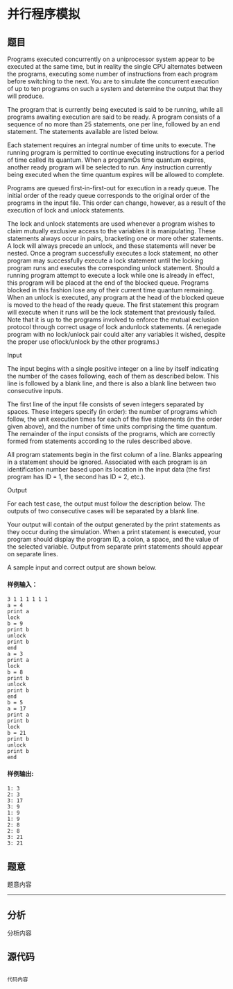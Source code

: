 # 并行程序模拟

## 题目
Programs executed concurrently on a uniprocessor system appear to be executed at the same time, but in reality the single CPU alternates between the programs, executing some number of instructions from each program before switching to the next. You are to simulate the concurrent execution of up to ten programs on such a system and determine the output that they will produce.

The program that is currently being executed is said to be running, while all programs awaiting execution are said to be ready. A program consists of a sequence of no more than 25 statements, one per line, followed by an end statement. The statements available are listed below.

Each statement requires an integral number of time units to execute. The running program is permitted to continue executing instructions for a period of time called its quantum. When a programÕs time quantum expires, another ready program will be selected to run. Any instruction currently being executed when the time quantum expires will be allowed to complete.

Programs are queued first-in-first-out for execution in a ready queue. The initial order of the ready queue corresponds to the original order of the programs in the input file. This order can change, however, as a result of the execution of lock and unlock statements.

The lock and unlock statements are used whenever a program wishes to claim mutually exclusive access to the variables it is manipulating. These statements always occur in pairs, bracketing one or more other statements. A lock will always precede an unlock, and these statements will never be nested. Once a program successfully executes a lock statement, no other program may successfully execute a lock statement until the locking program runs and executes the corresponding unlock statement. Should a running program attempt to execute a lock while one is already in effect, this program will be placed at the end of the blocked queue. Programs blocked in this fashion lose any of their current time quantum remaining. When an unlock is executed, any program at the head of the blocked queue is moved to the head of the ready queue. The first statement this program will execute when it runs will be the lock statement that previously failed. Note that it is up to the programs involved to enforce the mutual exclusion protocol through correct usage of lock andunlock statements. (A renegade program with no lock/unlock pair could alter any variables it wished, despite the proper use oflock/unlock by the other programs.)

Input

The input begins with a single positive integer on a line by itself indicating the number of the cases following, each of them as described below. This line is followed by a blank line, and there is also a blank line between two consecutive inputs.

The first line of the input file consists of seven integers separated by spaces. These integers specify (in order): the number of programs which follow, the unit execution times for each of the five statements (in the order given above), and the number of time units comprising the time quantum. The remainder of the input consists of the programs, which are correctly formed from statements according to the rules described above.

All program statements begin in the first column of a line. Blanks appearing in a statement should be ignored. Associated with each program is an identification number based upon its location in the input data (the first program has ID = 1, the second has ID = 2, etc.).

Output

For each test case, the output must follow the description below. The outputs of two consecutive cases will be separated by a blank line.

Your output will contain of the output generated by the print statements as they occur during the simulation. When a print statement is executed, your program should display the program ID, a colon, a space, and the value of the selected variable. Output from separate print statements should appear on separate lines.

A sample input and correct output are shown below.

#### 样例输入：
```
3 1 1 1 1 1 1
a = 4
print a
lock
b = 9
print b
unlock
print b
end
a = 3
print a
lock
b = 8
print b
unlock
print b
end
b = 5
a = 17
print a
print b
lock
b = 21
print b
unlock
print b
end

```
#### 样例输出:
```
1: 3
2: 3
3: 17
3: 9
1: 9
1: 9
2: 8
2: 8
3: 21
3: 21
```

## 题意

题意内容

------

## 分析

分析内容

## 源代码

```cpp

代码内容

```
